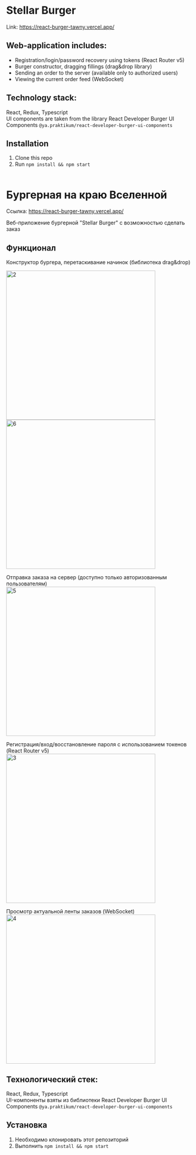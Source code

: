 
# Stellar Burger 
Link: https://react-burger-tawny.vercel.app/ 

## Web-application includes:
<ul>
<li>Registration/login/password recovery using tokens (React Router v5) <br>
<li>Burger constructor, dragging fillings (drag&drop library) <br>
<li>Sending an order to the server (available only to authorized users) <br>
<li>Viewing the current order feed (WebSocket) 
</ul>

 ## Technology stack: 
 React, Redux, Typescript  <br>
UI components are taken from the library
React Developer Burger UI Components
 `@ya.praktikum/react-developer-burger-ui-components`
 
## Installation
1. Clone this repo
2. Run `npm install && npm start` 
<br><br>
# Бургерная на краю Вселенной
Ссылка: https://react-burger-tawny.vercel.app/ 

Веб-приложение бургерной "Stellar Burger" с возможностью сделать заказ

## Функционал

 Конструктор бургера, перетаскивание начинок (библиотека drag&drop)<br>
 
<img width="400" alt="2" src="https://user-images.githubusercontent.com/96661925/182873689-db560ff5-9c0c-4e00-82af-47c743126235.png"><br>
<img width="400" alt="6" src="https://user-images.githubusercontent.com/96661925/182873767-70ca8d82-22d2-4d93-b8a8-54e46a597d46.png">

Отправка заказа на сервер (доступно только авторизованным пользователям)<br>
 <img width="400" alt="5" src="https://user-images.githubusercontent.com/96661925/182873807-4aad3754-d64a-447c-9570-8bc4b89166ff.png">

 Регистрация/вход/восстановление пароля с использованием токенов (React Router v5)<br>
  <img width="400" alt="3" src="https://user-images.githubusercontent.com/96661925/182873832-f9bbb7bb-3084-4543-ad9d-22cb9a32b846.png">

 Просмотр актуальной ленты заказов (WebSocket)<br>
 <img width="400" alt="4" src="https://user-images.githubusercontent.com/96661925/182873896-076ea3ad-12c9-431b-bade-21b1e35d1e9f.png">


## Технологический стек: 
React, Redux, Typescript <br>
UI-компоненты взяты из библиотеки
React Developer Burger UI Components
 `@ya.praktikum/react-developer-burger-ui-components`
 
 ## Установка
1. Необходимо клонировать этот репозиторий
2. Выполнить `npm install && npm start`
 
